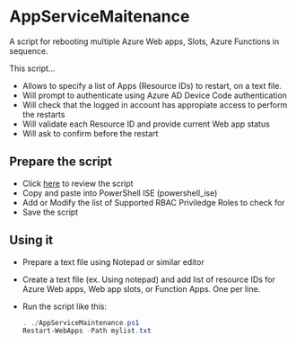 # AppServiceMaitenance
A script for rebooting multiple Azure Web apps, Slots, Azure Functions in sequence.

This script...
- Allows to specify a list of Apps (Resource IDs) to restart, on a text file.
- Will prompt to authenticate using Azure AD Device Code authentication
- Will check that the logged in account has appropiate access to perform the restarts
- Will validate each Resource ID and provide current Web app status
- Will ask to confirm before the restart

## Prepare the script
-  Click [here](./AppServiceMaintenance.ps1) to review the script
-  Copy and paste into PowerShell ISE (powershell_ise)
-  Add or Modify the list of Supported RBAC Priviledge Roles to check for
-  Save the script

## Using it
- Prepare a text file using Notepad or similar editor
- Create a text file (ex. Using notepad) and add list of resource IDs for Azure Web apps, Web app slots, or Function Apps.  One per line.
- Run the script like this:

    ```powershell
    . ./AppServiceMaintenance.ps1
    Restart-WebApps -Path mylist.txt
    ```


